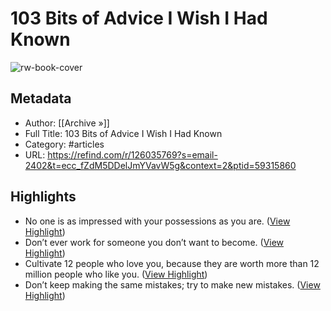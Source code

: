 # 103 Bits of Advice I Wish I Had Known

![rw-book-cover](https://kk.org/wp-content/themes/kkdotorg/inc/images/og_default_1200.png)

## Metadata
- Author: [[Archive »]]
- Full Title: 103 Bits of Advice I Wish I Had Known
- Category: #articles
- URL: https://refind.com/r/126035769?s=email-2402&t=ecc_fZdM5DDelJmYVavW5g&context=2&ptid=59315860

## Highlights
- No one is as impressed with your possessions as you are. ([View Highlight](https://read.readwise.io/read/01h315q59kx01bmct67h15b7g0))
- Don’t ever work for someone you don’t want to become. ([View Highlight](https://read.readwise.io/read/01h315q89mbq0aw457qk0qr4c8))
- Cultivate 12 people who love you, because they are worth more than 12 million people who like you. ([View Highlight](https://read.readwise.io/read/01h315qd84w9mprz5c6e6hmyfa))
- Don’t keep making the same mistakes; try to make new mistakes. ([View Highlight](https://read.readwise.io/read/01h315qhdmwzy9rc0zyb3xtdn8))
